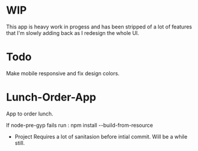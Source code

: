 # WIP
This app is heavy work in progess and has been stripped of a lot of features that I'm slowly adding back as I redesign the whole UI.

# Todo
Make mobile responsive and fix design colors.

# Lunch-Order-App
App to order lunch.

If node-pre-gyp fails run : npm install --build-from-resource

- Project Requires a lot of sanitasion before intial commit. Will be a while still.
